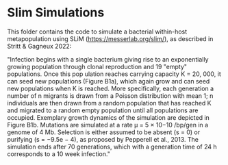 # Slim Simulations

This folder contains the code to simulate a bacterial within-host metapopulation using SLiM (https://messerlab.org/slim/), as described in Stritt & Gagneux 2022:

"Infection begins with a single bacterium giving rise to an exponentially growing population through clonal reproduction and 19 "empty" populations. Once this pop
ulation reaches carrying capacity K = 20, 000, it can seed new populations (Figure B1a), which again grow and can seed new populations when K is reached. More specifically, each generation a number of n migrants is drawn from a Poisson distribution with mean 1; n individuals are then drawn from a random population that has reached K and migrated to a random empty population until all populations are occupied. Exemplary growth dynamics of the simulation are depicted
in Figure B1b. Mutations are simulated at a rate µ = 5 × 10−10 /bp/gen in a genome of 4 Mb. Selection is either assumed to be absent (s = 0) or purifying (s = −9.5e − 4), as proposed by Pepperell et al., 2013. The simulation ends after 70 generations, which with a generation time of 24 h corresponds to a 10 week infection."